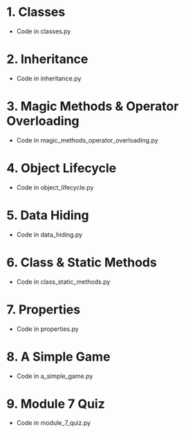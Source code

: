 # 1. Classes

- Code in classes.py

# 2. Inheritance

- Code in inheritance.py

# 3. Magic Methods & Operator Overloading

- Code in magic_methods_operator_overloading.py

# 4. Object Lifecycle

- Code in object_lifecycle.py

# 5. Data Hiding

- Code in data_hiding.py

# 6. Class & Static Methods

- Code in class_static_methods.py

# 7. Properties

- Code in properties.py

# 8. A Simple Game

- Code in a_simple_game.py

# 9. Module 7 Quiz

- Code in module_7_quiz.py